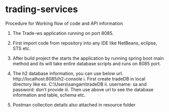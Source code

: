 # trading-services
Procedure for Working flow of code and API information
1.	The Trade-ws application running on port 8085.
2.	First import code from repository into any IDE like NetBeans, eclipse, STS etc.
3.	After build project the starts the application by running spring boot main method and its will take entire database scripts and runs on 8085 port.
4.	The h2 database information, you can use below url.
http://localhost:8085/h2-console
i. First create tradeDB in local directory like ex. C:\Users\sangam\tradeDB
ii. username: sa and password: don’t provide
iii. Then use above url to see the database information and table, schema etc.

6.	Postman collection details also attached in resource folder

